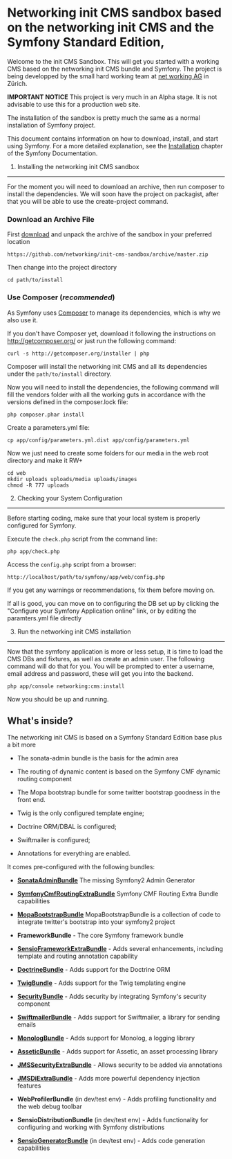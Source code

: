 Networking init CMS sandbox based on the networking init CMS and the Symfony Standard Edition,
========================

Welcome to the init CMS Sandbox. This will get you started with a working CMS based
on the networking init CMS bundle and Symfony. The project is being developped by the
small hard working team at [net working AG][1] in Zürich.

**IMPORTANT NOTICE** This project is very much in an Alpha stage.
It is not advisable to use this for a production web site.

The installation of the sandbox is pretty much the same as a normal installation of Symfony project.

This document contains information on how to download, install, and start
using Symfony. For a more detailed explanation, see the [Installation][1]
chapter of the Symfony Documentation.

1) Installing the networking init CMS sandbox
---------------------------------------------

For the moment you will need to download an archive, then run composer to install the
dependencies. We will soon have the project on packagist, after that you will be able to use
the create-project command.

### Download an Archive File

First [download][2] and unpack the archive of the sandbox in your preferred location

	https://github.com/networking/init-cms-sandbox/archive/master.zip

Then change into the project directory

	cd path/to/install

### Use Composer (*recommended*)

As Symfony uses [Composer][3] to manage its dependencies, which is why we also use it.

If you don't have Composer yet, download it following the instructions on
http://getcomposer.org/ or just run the following command:

    curl -s http://getcomposer.org/installer | php

Composer will install the networking init CMS and all its dependencies under the
`path/to/install` directory.

Now you will need to install the dependencies, the following command will fill the vendors
folder with all the working guts in accordance with the versions defined in the composer.lock
file:

    php composer.phar install

Create a parameters.yml file:

	cp app/config/parameters.yml.dist app/config/parameters.yml

Now we just need to create some folders for our media in the web root directory and make it RW+

	cd web
	mkdir uploads uploads/media uploads/images
	chmod -R 777 uploads


2) Checking your System Configuration
-------------------------------------

Before starting coding, make sure that your local system is properly
configured for Symfony.

Execute the `check.php` script from the command line:

    php app/check.php

Access the `config.php` script from a browser:

    http://localhost/path/to/symfony/app/web/config.php

If you get any warnings or recommendations, fix them before moving on.

If all is good, you can move on to configuring the DB set up by clicking the
"Configure your Symfony Application online" link, or by editing the paramters.yml
file directly


3) Run the networking init CMS installation
-------------------------------------------

Now that the symfony application is more or less setup, it is time to load the CMS DBs and
fixtures, as well as create an admin user. The following command will do that for you. You will
be prompted to enter a username, email address and password, these will get you into the backend.


	php app/console networking:cms:install

Now you should be up and running.

What's inside?
---------------

The networking init CMS is based on a Symfony Standard Edition base plus a bit more

  * The sonata-admin bundle is the basis for the admin area

  * The routing of dynamic content is based on the Symfony CMF dynamic routing component

  * The Mopa bootstrap bundle for some twitter bootstrap goodness in the front end.

  * Twig is the only configured template engine;

  * Doctrine ORM/DBAL is configured;

  * Swiftmailer is configured;

  * Annotations for everything are enabled.

It comes pre-configured with the following bundles:

  * [**SonataAdminBundle**][4] The missing Symfony2 Admin Generator

  * [**SymfonyCmfRoutingExtraBundle**][5]  Symfony CMF Routing Extra Bundle
        capabilities

  * [**MopaBootstrapBundle**][6] MopaBootstrapBundle is a collection of code to
    integrate twitter's bootstrap into your symfony2 project


  * **FrameworkBundle** - The core Symfony framework bundle

  * [**SensioFrameworkExtraBundle**][7] - Adds several enhancements, including
    template and routing annotation capability

  * [**DoctrineBundle**][8] - Adds support for the Doctrine ORM

  * [**TwigBundle**][9] - Adds support for the Twig templating engine

  * [**SecurityBundle**][10] - Adds security by integrating Symfony's security
    component

  * [**SwiftmailerBundle**][11] - Adds support for Swiftmailer, a library for
    sending emails

  * [**MonologBundle**][12] - Adds support for Monolog, a logging library

  * [**AsseticBundle**][13] - Adds support for Assetic, an asset processing
    library

  * [**JMSSecurityExtraBundle**][14] - Allows security to be added via
    annotations

  * [**JMSDiExtraBundle**][15] - Adds more powerful dependency injection
    features

  * **WebProfilerBundle** (in dev/test env) - Adds profiling functionality and
    the web debug toolbar

  * **SensioDistributionBundle** (in dev/test env) - Adds functionality for
    configuring and working with Symfony distributions

  * [**SensioGeneratorBundle**][16] (in dev/test env) - Adds code generation
    capabilities


[1]:  http://web.networking.ch
[2]:  https://github.com/networking/init-cms-sandbox/archive/master.zip
[3]:  http://getcomposer.org/
[4]:  http://sonata-project.org/bundles/admin
[5]:  http://symfony.com/doc/master/cmf/bundles/routing-extra.html
[6]:  http://symfony.com/doc/master/cmf/bundles/routing-extra.html
[7]:  http://symfony.com/doc/2.1/bundles/SensioFrameworkExtraBundle/index.html
[8]:  http://symfony.com/doc/2.1/book/doctrine.html
[9]:  http://symfony.com/doc/2.1/book/templating.html
[10]:  http://symfony.com/doc/2.1/book/security.html
[11]: http://symfony.com/doc/2.1/cookbook/email.html
[12]: http://symfony.com/doc/2.1/cookbook/logging/monolog.html
[13]: http://symfony.com/doc/2.1/cookbook/assetic/asset_management.html
[14]: http://jmsyst.com/bundles/JMSSecurityExtraBundle/1.1
[15]: http://jmsyst.com/bundles/JMSDiExtraBundle/1.0
[16]: http://symfony.com/doc/2.1/bundles/SensioGeneratorBundle/index.html
